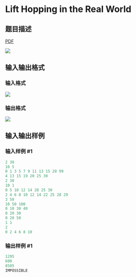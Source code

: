 # Lift Hopping in the Real World

## 题目描述

[problemUrl]: https://uva.onlinejudge.org/index.php?option=com_onlinejudge&Itemid=8&category=20&page=show_problem&problem=1782

[PDF](https://uva.onlinejudge.org/external/108/p10841.pdf)

![](https://cdn.luogu.com.cn/upload/vjudge_pic/UVA10841/ef051e5679267139fa0daf5f136747d27d478e37.png)

## 输入输出格式

### 输入格式

![](https://cdn.luogu.com.cn/upload/vjudge_pic/UVA10841/6cc649b7e36b8d8bee5227b7eb3d0813f994d547.png)

### 输出格式

![](https://cdn.luogu.com.cn/upload/vjudge_pic/UVA10841/50b0e071239a77044a917439fc84daa48735b5f4.png)

## 输入输出样例

### 输入样例 #1

```cpp
2 30
10 5
0 1 3 5 7 9 11 13 15 20 99
4 13 15 19 20 25 30
2 30
10 1
0 5 10 12 14 20 25 30
2 4 6 8 10 12 14 22 25 28 29
3 50
10 50 100
0 10 30 40
0 20 30
0 20 50
1 1
2
0 2 4 6 8 10
```


### 输出样例 #1

```cpp
1295
600
8505
IMPOSSIBLE
```


